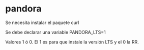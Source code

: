 # pandora

Se necesita instalar el paquete curl

Se debe declarar una variable PANDORA_LTS=1

Valores 1 ó 0. El 1 es para que instale la versión LTS y el 0 la RR.
